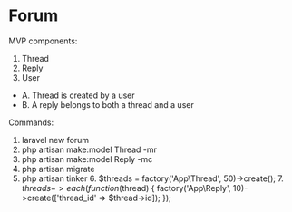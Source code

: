 # Forum

MVP components:

1. Thread
2. Reply
3. User

* A. Thread is created by a user
* B. A reply belongs to both a thread and a user

Commands:

1. laravel new forum
2. php artisan make:model Thread -mr
3. php artisan make:model Reply -mc
4. php artisan migrate
5. php artisan tinker
    6. $threads = factory('App\Thread', 50)->create();
    7. $threads->each(function ($thread) { factory('App\Reply', 10)->create(['thread_id' => $thread->id]); });